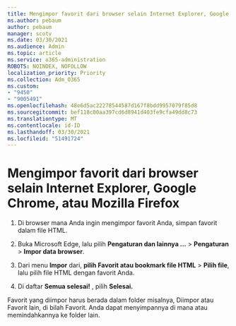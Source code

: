 ```yaml
---
title: Mengimpor favorit dari browser selain Internet Explorer, Google Chrome, atau Mozilla Firefox
ms.author: pebaum
author: pebaum
manager: scotv
ms.date: 03/30/2021
ms.audience: Admin
ms.topic: article
ms.service: o365-administration
ROBOTS: NOINDEX, NOFOLLOW
localization_priority: Priority
ms.collection: Adm_O365
ms.custom:
- "9450"
- "9005491"
ms.openlocfilehash: 48e6d5ac22278544587d167f8bdd9957079f85d8
ms.sourcegitcommit: bef118c00aa397cd6d8941d403fe9cfa49dd8c73
ms.translationtype: MT
ms.contentlocale: id-ID
ms.lasthandoff: 03/30/2021
ms.locfileid: "51491724"
---
```

# <a name="import-favorites-from-a-browser-other-than-internet-explorer-google-chrome-or-mozilla-firefox"></a>Mengimpor favorit dari browser selain Internet Explorer, Google Chrome, atau Mozilla Firefox

1. Di browser mana Anda ingin mengimpor favorit Anda, simpan favorit dalam file HTML.

1. Buka Microsoft Edge, lalu pilih **Pengaturan dan lainnya ...**  >  **Pengaturan**  >  **Impor data browser**.

1. Dari menu **Impor** dari, **pilih Favorit atau bookmark file HTML**  >  **Pilih file**, lalu pilih file HTML dengan favorit Anda.

1. Di daftar **Semua selesai!** , pilih **Selesai.**

Favorit yang diimpor harus berada dalam folder misalnya, Diimpor atau Favorit lain, di bilah Favorit. Anda dapat menyimpannya di mana atau memindahkannya ke folder lain.